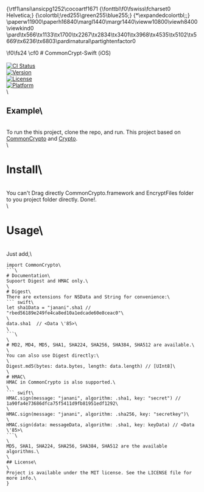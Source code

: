 {\rtf1\ansi\ansicpg1252\cocoartf1671
{\fonttbl\f0\fswiss\fcharset0 Helvetica;}
{\colortbl;\red255\green255\blue255;}
{\*\expandedcolortbl;;}
\paperw11900\paperh16840\margl1440\margr1440\vieww10800\viewh8400\viewkind0
\pard\tx566\tx1133\tx1700\tx2267\tx2834\tx3401\tx3968\tx4535\tx5102\tx5669\tx6236\tx6803\pardirnatural\partightenfactor0

\f0\fs24 \cf0 # CommonCrypt-Swift (iOS)\
\
[![CI Status](https://img.shields.io/travis/Aravind/ARCrypt.svg?style=flat)](https://travis-ci.org/Aravind/ARCrypt)\
[![Version](https://img.shields.io/cocoapods/v/ARCrypt.svg?style=flat)](https://cocoapods.org/pods/ARCrypt)\
[![License](https://img.shields.io/cocoapods/l/ARCrypt.svg?style=flat)](https://cocoapods.org/pods/ARCrypt)\
[![Platform](https://img.shields.io/cocoapods/p/ARCrypt.svg?style=flat)](https://cocoapods.org/pods/ARCrypt)\
\
## Example\
\
To run the this project, clone the repo, and run. This project based on [CommonCrypto](https://github.com/soffes/CommonCrypto) and [Crypto](https://github.com/soffes/Crypto).\
\
# Install\
\
You can't Drag directly CommonCrypto.framework and EncryptFiles folder to you project folder directly. Done!.\
\
# Usage\
\
Just add,\
``` swift\
import CommonCrypto\
```\
# Documentation\
Supoort Digest and HMAC only.\
\
# Digest\
There are extensions for NSData and String for convenience:\
``` swift\
let sha1Data = "janani".sha1 // "rbed56189e249fe4ca8ed10a1edcade60e8ceac0"\
\
data.sha1  // <Data \'85>\
\
```\
\
# MD2, MD4, MD5, SHA1, SHA224, SHA256, SHA384, SHA512 are available.\
\
You can also use Digest directly:\
\
Digest.md5(bytes: data.bytes, length: data.length) // [UInt8]\
\
# HMAC\
HMAC in CommonCrypto is also supported.\
\
``` swift\
HMAC.sign(message: "janani", algorithm: .sha1, key: "secret") // 1a90fa4e73686dfca75f5411d9fb81951edf1292\
\
HMAC.sign(message: "janani", algorithm: .sha256, key: "secretkey")\
\
HMAC.sign(data: messageData, algorithm: .sha1, key: keyData) // <Data \'85>\
```\
\
MD5, SHA1, SHA224, SHA256, SHA384, SHA512 are the available algorithms.\
\
## License\
\
Project is available under the MIT license. See the LICENSE file for more info.\
}